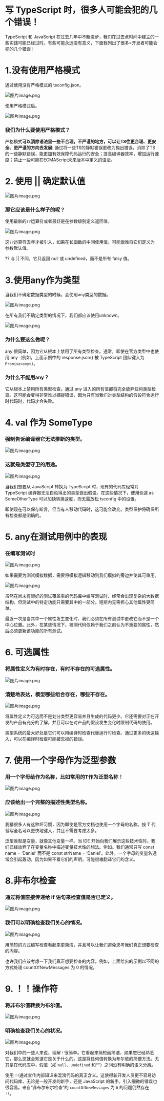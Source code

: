# 写 TypeScript 时，很多人可能会犯的几个错误！

TypeScript 和 JavaScript 在过去几年中不断进步，我们在过去点时间中建立的一些实践可能已经过时。有些可能永远没有意义，下面我列出了很多=开发者可能会犯的几个错误！

# 1.没有使用严格模式

通过使用没有严格模式的 tsconfig.json。

![图片](https://mmbiz.qpic.cn/sz_mmbiz_png/H8M5QJDxMHrmLEeZgIovticP5RcoalgI2W1Ocqs3jagYsMlay1t6iajrOgUvZFyT9ooXOY1sNNvYicjQaVkouh5og/640?wx_fmt=png&wxfrom=5&wx_lazy=1&wx_co=1)image.png

使用严格模式后。

![图片](https://mmbiz.qpic.cn/sz_mmbiz_png/H8M5QJDxMHrmLEeZgIovticP5RcoalgI2icjcuUyQ4vgiag1V5r4yibpsRrJFOxPbLUibEFzZpnMmfX6jdBib105Iiamw/640?wx_fmt=png&wxfrom=5&wx_lazy=1&wx_co=1)image.png

### 我们为什么要使用严格模式？

严格模式**可以消除语法里一些不合理，不严谨的地方，可以让TS往更合理、更安全、更严谨的方向去发展**: 通过将一些TS的静默错误更改为抛出错误，消除了TS的一些静默错误，能更加有效保障代码运行的安全；提高编译器效率，增加运行速度；禁止一些可能在ECMAScript未来版本中定义的语法。

# 2. 使用 || 确定默认值

![图片](https://mmbiz.qpic.cn/sz_mmbiz_png/H8M5QJDxMHrmLEeZgIovticP5RcoalgI2aTentLiaVuDE9unnicrBPibRicRicMTakhMjrHDklJEWmdG37a7or6Jqtsw/640?wx_fmt=png&wxfrom=5&wx_lazy=1&wx_co=1)image.png

### 那它应该是什么样子的呢？

使用最新的`??`运算符或者最好是在参数级别定义返回值。

![图片](https://mmbiz.qpic.cn/sz_mmbiz_png/H8M5QJDxMHrmLEeZgIovticP5RcoalgI25nOtNa7LfJZyVnjgBJQFEpRjprcr0tKXIkia30H41N57NibicNJiamkV3A/640?wx_fmt=png&wxfrom=5&wx_lazy=1&wx_co=1)image.png

这`??`运算符去年才被引入，如果在长函数的中间使用值，可能很难将它们定义为参数默认值。

?? 与 || 不同，它只返回 null 或 undefined，而不是所有 falsy 值。

# 3.使用any作为类型

当我们不确定数据类型的时候，会使用any类型的数据。

![图片](https://mmbiz.qpic.cn/sz_mmbiz_png/H8M5QJDxMHrmLEeZgIovticP5RcoalgI2dSicnUUSLjbibcGic7mjk4ycO1hHDs9ElJKHjpCuOVFPIibRou5CNgzsIw/640?wx_fmt=png&wxfrom=5&wx_lazy=1&wx_co=1)image.png

在所有我们不确定类型的情况下，我们都应该使用unknown。

![图片](https://mmbiz.qpic.cn/sz_mmbiz_png/H8M5QJDxMHrmLEeZgIovticP5RcoalgI26ibnVfjyMibtcZAiafVQOfH9AvA7GnZibz68HL0LqCbcATb3ErwvxZzsBg/640?wx_fmt=png&wxfrom=5&wx_lazy=1&wx_co=1)image.png

### 为什么要这么做呢？

any 很简单，因为它从根本上禁用了所有类型检查。通常，即使在官方类型中也使用 any（例如，上面示例中的 response.json() 被 TypeScript 团队键入为 `Promise<any>`）。

### 为什么不能用any？

它从根本上禁用所有类型检查。通过 any 进入的所有值都将完全放弃任何类型检查。这可能会变得非常难以捕捉错误，因为只有当我们对类型结构的假设符合运行时代码时，代码才会失败。

# 4. val 作为 SomeType

### 强制告诉编译器它无法推断的类型。

![图片](https://mmbiz.qpic.cn/sz_mmbiz_png/H8M5QJDxMHrmLEeZgIovticP5RcoalgI2f1oNRj9Pr489vqibtkrL1EaQUCKEK2xUzgu1sDpGqKDPsPhIq9ezGQQ/640?wx_fmt=png&wxfrom=5&wx_lazy=1&wx_co=1)image.png

### 这就是类型守卫的用途。

![图片](https://mmbiz.qpic.cn/sz_mmbiz_png/H8M5QJDxMHrmLEeZgIovticP5RcoalgI2QbTLIg01iaeYq7xpibkics26fcrre5wicppDSqS00gPf2OfibSLxE63E9dw/640?wx_fmt=png&wxfrom=5&wx_lazy=1&wx_co=1)image.png

当我们想要从 JavaScript 转换为 TypeScript 时，现有的代码库经常对 TypeScript 编译器无法自动得出的类型做出假设。在这些情况下，使用快速 as SomeOtherType 可以加快转换速度，而无需放松 tsconfig 中的设置。

即使现在可以保存断言，但当有人移动代码时，这可能会改变。类型保护将确保所有检查都是明确的。

# 5. any在测试用例中的表现

### 在编写测试时

![图片](https://mmbiz.qpic.cn/sz_mmbiz_png/H8M5QJDxMHrmLEeZgIovticP5RcoalgI2jZa5tuolPEqSUPoSBluh59VfTODesMdI3CyEBRN1KhUGib0VdlpQjPA/640?wx_fmt=png&wxfrom=5&wx_lazy=1&wx_co=1)image.png

如果需要为测试模拟数据，需要将模拟逻辑移动到我们模拟的旁边并使其可重用。

![图片](https://mmbiz.qpic.cn/sz_mmbiz_png/H8M5QJDxMHrmLEeZgIovticP5RcoalgI2dKibrH2o50SmJiaJPCyrg4frDDlHjTD3DNgnu76kotAX8W5pwz35NqHw/640?wx_fmt=png&wxfrom=5&wx_lazy=1&wx_co=1)image.png

虽然在尚未有很好的测试覆盖率的代码库中编写测试时，经常会出现复杂的大数据结构，但测试中的特定功能只需要其中的一部分。短期内无需担心其他属性更简单。

最近一次是当其中一个属性发生变化时，我们必须在所有测试中更改它而不是一个中心位置。此外，在某些情况下，被测代码依赖于我们之前认为不重要的属性，然后必须更新该功能的所有测试。

# 6. 可选属性

### 将属性定义为有时存在，有时不存在的可选属性。

![图片](https://mmbiz.qpic.cn/sz_mmbiz_png/H8M5QJDxMHrmLEeZgIovticP5RcoalgI23q31sofUz7e6s2eshOvvVhRLJrcWJb05FCAMl4F4BPrffO9z6UVpBQ/640?wx_fmt=png&wxfrom=5&wx_lazy=1&wx_co=1)image.png

### 清楚地表达，模型哪些组合存在，哪些不存在。

![图片](https://mmbiz.qpic.cn/sz_mmbiz_png/H8M5QJDxMHrmLEeZgIovticP5RcoalgI2dvBK4ibT5tgxVQ8nhN5yzQDnKGW9kxvRhXTYTPibapNaCib3OJicwQKEFw/640?wx_fmt=png&wxfrom=5&wx_lazy=1&wx_co=1)image.png

将属性定义为可选而不是划分类型更容易并且生成的代码更少。它还需要对正在开发的产品有充分的了解，并且可以在对产品的假设发生变化时限制代码的使用。

类型系统的最大好处是它们可以用编译时检查代替运行时检查。通过更多的快速输入，可以在编译时检查可能被忽视的错误。

# 7. 使用一个字母作为泛型参数

### 用一个字母给作为名称，比如常用的T作为泛型名称！

![图片](https://mmbiz.qpic.cn/sz_mmbiz_png/H8M5QJDxMHrmLEeZgIovticP5RcoalgI2CMkW5gGmtAOvW3rNpX1Q5xG93gt85hw4zicapBH7cQmmiaw5Pmb4kzaw/640?wx_fmt=png&wxfrom=5&wx_lazy=1&wx_co=1)image.png

### 应该给出一个完整的描述性类型名称。

![图片](https://mmbiz.qpic.cn/sz_mmbiz_png/H8M5QJDxMHrmLEeZgIovticP5RcoalgI2dNh10UR0uTdW9VCzTdH3l2yfFbDvPl6OfB3g8fGSZMQarhermbNib7w/640?wx_fmt=png&wxfrom=5&wx_lazy=1&wx_co=1)image.png

我猜很多人有这种坏习惯，因为即使是官方文档也使用一个字母的名称。按 T 代替写全名可以更快地键入，并且不需要考虑太多。

泛型类型是变量，就像其他变量一样。当 IDE 开始向我们展示这些技术性时，我们已经放弃了在变量名称中描述变量技术性的想法。例如。我们通常只写 const name = ‘Daniel’ 而不是 const strName = ‘Daniel’。此外，一个字母的变量名通常会引起轰动，因为如果不看它们的声明，可能很难翻译它们的含义。

# 8.非布尔检查

### 通过将值直接传递给 if 语句来检查值是否已定义。

![图片](https://mmbiz.qpic.cn/sz_mmbiz_png/H8M5QJDxMHrmLEeZgIovticP5RcoalgI2ouBaGgJH7PpZRianyIvGYD52ExRicL2icWYUfqRao1g7FzqmLP05Oicz5Q/640?wx_fmt=png&wxfrom=5&wx_lazy=1&wx_co=1)image.png

### 我们可以明确检查我们关心的情况。

![图片](https://mmbiz.qpic.cn/sz_mmbiz_png/H8M5QJDxMHrmLEeZgIovticP5RcoalgI2iaWZQBe3WtdGcOyGzlO8ZQO8YFpaD1Cj8JEKzRibO5WF7lnwUcLzSFvA/640?wx_fmt=png&wxfrom=5&wx_lazy=1&wx_co=1)image.png

用简短的方式编写检查看起来更简洁，并且可以让我们避免思考我们真正想要检查的内容。

也许我们应该考虑一下我们真正想要检查的内容。例如，上面给出的示例以不同的方式处理 countOfNewMessages 为 0 的情况。

# 9. ！！操作符

### 将非布尔值转换为布尔值。

![图片](https://mmbiz.qpic.cn/sz_mmbiz_png/H8M5QJDxMHrmLEeZgIovticP5RcoalgI2JC1Z1ky1n3LrB2buP2b1XErSiamtcfguU28VIvvkD7FtOt4GT59ZmjA/640?wx_fmt=png&wxfrom=5&wx_lazy=1&wx_co=1)image.png

### 明确检查我们关心的状况。

![图片](https://mmbiz.qpic.cn/sz_mmbiz_png/H8M5QJDxMHrmLEeZgIovticP5RcoalgI2CGUUz3oNgJo5BKxnJcCxX8HRub7ibFCic3KdPypibHyJeDhmYtiaNiba0yg/640?wx_fmt=png&wxfrom=5&wx_lazy=1&wx_co=1)image.png

对我们中的一些人来说，理解`！`很简单。它看起来简短而简洁，如果您已经熟悉它，那么您就会知道它是关于什么的。这是将任何值转换为布尔值的简便方法。尤其是在代码库中，假值（如 `null`、`undefined` 和`“”`）之间没有明确的语义分离。

使用 `!!`通过宣传内部知识来混淆代码的真正含义。这使得新开发人员更不容易访问代码库，无论是一般开发的新手，还是 JavaScript 的新手。引入细微的错误也很容易。来自“非布尔布尔检查”的 `countOfNewMessages` 为 `0` 的问题仍然存在 `!!`。